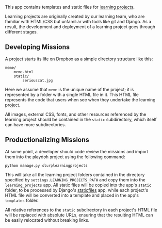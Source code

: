 This app contains templates and static files for [learning projects][].

Learning projects are originally created by our learning team, who are
familiar with HTML/CSS but unfamiliar with tools like git and Django.
As a result, the development and deployment of a learning project goes 
through different stages.

## Developing Missions

A project starts its life on Dropbox as a simple directory structure
like this:

    meme/
        meme.html
        static/
            seriouscat.jpg

Here we assume that `meme` is the unique name of the project; it is
represented by a folder with a single HTML file in it. This HTML
file represents the code that users when see when they undertake the
learning project.

All images, external CSS, fonts, and other resources referenced by
the learning project should be contained in the `static` subdirectory,
which itself can have more subdirectories.

## Productionalizing Missions

At some point, a developer should code review the missions and
import them into the playdoh project using the following command:

    python manage.py slurplearningprojects
    
This will take all the learning project folders contained in the
directory specified by `settings.LEARNING_PROJECTS_PATH` and copy
them into the `learning_projects` app. All static files will be
copied into the app's `static` folder, to be processed by Django's
[staticfiles][] app, while each project's HTML file will be
converted into a template and placed in the app's `templates` folder.

All relative references to the `static` subdirectory in each
project's HTML file will be replaced with absolute URLs, ensuring that
the resulting HTML can be easily relocated without breaking links.

  [staticfiles]: https://docs.djangoproject.com/en/dev/ref/contrib/staticfiles/
  [learning projects]: http://jessicaklein.blogspot.com/2012/04/curate-your-learning-through-webmaker.html